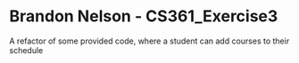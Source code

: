 # Brandon Nelson - CS361_Exercise3

A refactor of some provided code,
where a student can add courses to their schedule
